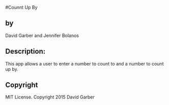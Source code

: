#Counnt Up By
<h2>by</h2>
David Garber and Jennifer Bolanos

<h2>Description:</h2>
This app allows a user to enter a number to count to and a number to count up by.

<h2>Copyright</h2>
 MIT License. Copyright 2015 David Garber
